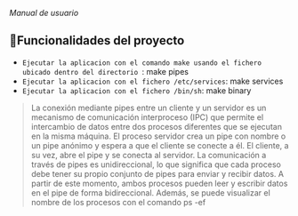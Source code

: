 <em> Manual de usuario </em>

## :hammer:Funcionalidades del proyecto

- `Ejecutar la aplicacion con el comando make usando el fichero ubicado dentro del directorio `: make pipes 
- `Ejecutar la aplicacion con el fichero /etc/services`: make services 
- `Ejecutar la aplicacion con el fichero /bin/sh`: make binary 


<blockquote><p> La conexión mediante pipes entre un cliente y un servidor es un mecanismo de comunicación interproceso (IPC) que permite el intercambio de datos entre dos procesos diferentes que se ejecutan en la misma máquina. El proceso servidor crea un pipe con nombre o un pipe anónimo y espera a que el cliente se conecte a él. El cliente, a su vez, abre el pipe y se conecta al servidor. La comunicación a través de pipes es unidireccional, lo que significa que cada proceso debe tener su propio conjunto de pipes para enviar y recibir datos. A partir de este momento, ambos procesos pueden leer y escribir datos en el pipe de forma bidireccional. Además, se puede visualizar el nombre de los procesos con el comando ps -ef  </p> </blockquote>






